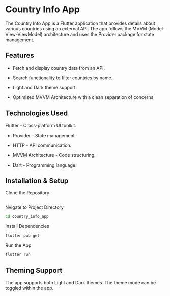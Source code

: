 # Country Info App

The Country Info App is a Flutter application that provides details about various countries using an external API. The app follows the MVVM (Model-View-ViewModel) architecture and uses the Provider package for state management.

## Features

- Fetch and display country data from an API.

- Search functionality to filter countries by name.

- Light and Dark theme support.

- Optimized MVVM Architecture with a clean separation of concerns.

## Technologies Used

Flutter - Cross-platform UI toolkit.

- Provider - State management.

- HTTP - API communication.

- MVVM Architecture - Code structuring.

- Dart - Programming language.

## Installation & Setup
Clone the Repository
```bash

```
Nvigate to Project Directory
```bash
cd country_info_app
```
Install Dependencies
```bash
flutter pub get
```
Run the App
```bash
flutter run
```


##  Theming Support

The app supports both Light and Dark themes. The theme mode can be toggled within the app.




